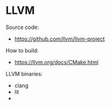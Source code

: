 # LLVM

Source code:
- https://github.com/llvm/llvm-project

How to build:
- https://llvm.org/docs/CMake.html

LLVM binaries:
- clang
- lit
- 
